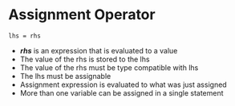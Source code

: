 # Assignment Operator
```
lhs = rhs
```
<ul>
    <li><b style="font-style: italic">rhs</b> is an expression that is evaluated to a value</li>
    <li>The value of the rhs is stored to the lhs</li>
    <li>The value of the rhs must be type compatible with lhs</li>
    <li>The lhs must be assignable</li>
    <li>Assignment expression is evaluated to what was just assigned</li>
    <li>More than one variable can be assigned in a single statement</li>
</ul>